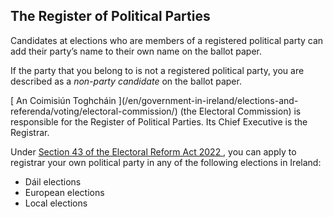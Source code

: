 ##  The Register of Political Parties

Candidates at elections who are members of a registered political party can
add their party’s name to their own name on the ballot paper.

If the party that you belong to is not a registered political party, you are
described as a _non-party candidate_ on the ballot paper.

[ An Coimisiún Toghcháin ](/en/government-in-ireland/elections-and-
referenda/voting/electoral-commission/) (the Electoral Commission) is
responsible for the Register of Political Parties. Its Chief Executive is the
Registrar.

Under [ Section 43 of the Electoral Reform Act 2022
](https://www.irishstatutebook.ie/eli/2022/act/30/section/43/enacted/en/html)
, you can apply to registrar your own political party in any of the following
elections in Ireland:

  * Dáil elections 
  * European elections 
  * Local elections 
